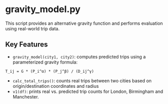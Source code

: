 # gravity_model.py
This script provides an alternative gravity function and performs evaluation using real-world trip data.

## Key Features

- `gravity_model(city1, city2)`: computes predicted trips using a parameterized gravity formula:
````
T_ij = G * (P_i^α) * (P_j^β) / (D_ij^γ)
````

- `calc_total_trips()`: counts real trips between two cities based on origin/destination coordinates and radius
- `v1(df)`: prints real vs. predicted trip counts for London, Birmingham and Manchester.

